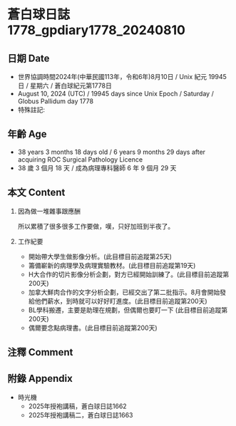 [_metadata_:encoding]: - "utf-8"
[_metadata_:language]: - "zh-Hant-TW"
[_metadata_:fileformat]: - "markdown"
[_metadata_:MIME_type]: - "text/plain"
[_metadata_:markdown_version]: - "commonmark version 0.30"
[_metadata_:markdown_spec]: - "https://spec.commonmark.org/0.30/"

# 蒼白球日誌1778_gpdiary1778_20240810 #

## 日期 Date ##

* 世界協調時間2024年(中華民國113年，令和6年)8月10日 / Unix 紀元 19945 日 / 星期六 / 蒼白球紀元第1778日
* August 10, 2024 (UTC) / 19945 days since Unix Epoch / Saturday / Globus Pallidum day 1778
* 特殊註記:

## 年齡 Age ##

* 38 years 3 months 18 days old / 6 years 9 months 29 days after acquiring ROC Surgical Pathology Licence
* 38 歲 3 個月 18 天 / 成為病理專科醫師 6 年 9 個月 29 天

## 本文 Content ##

1. 因為做一堆雜事跟應酬

    所以累積了很多很多工作要做，嘆，只好加班到半夜了。

2. 工作紀要

    - 開始帶大學生做影像分析。(此目標目前追蹤第25天)
    - 籌備嶄新的病理學及病理實驗教材。(此目標目前追蹤第19天)
    - H大合作的切片影像分析企劃，對方已經開始訓練了。(此目標目前追蹤第200天)
    - 加拿大鮮肉合作的文字分析企劃，已經交出了第二批指示。8月會開始發給他們薪水，到時就可以好好盯進度。(此目標目前追蹤第200天)
    - BL學科搬遷，主要是助理在規劃，但偶爾也要盯一下 (此目標目前追蹤第200天)
    - 偶爾要念點病理書。(此目標目前追蹤第200天)

## 注釋 Comment ##


## 附錄 Appendix ##

* 時光機
    - 2025年授袍講稿，蒼白球日誌1662
    - 2025年授袍講稿二，蒼白球日誌1663
